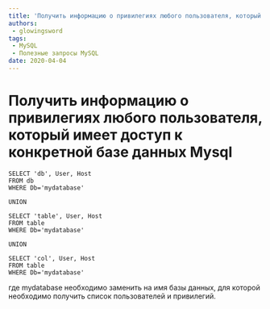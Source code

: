 ```yaml
---
title: 'Получить информацию о привилегиях любого пользователя, который имеет доступ к конкретной базе данных Mysql'
authors: 
 - glowingsword
tags:
 - MySQL
 - Полезные запросы MySQL
date: 2020-04-04
---
```

# Получить информацию о привилегиях любого пользователя, который имеет доступ к конкретной базе данных Mysql

``` mysql
SELECT 'db', User, Host
FROM db
WHERE Db='mydatabase'

UNION

SELECT 'table', User, Host
FROM table
WHERE Db='mydatabase'

UNION

SELECT 'col', User, Host
FROM table
WHERE Db='mydatabase'
```

где mydatabase необходимо заменить на имя базы данных, для которой
необходимо получить список пользователей и привилегий.
